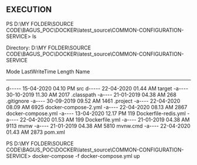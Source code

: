 EXECUTION
--------
PS D:\MY FOLDER\SOURCE CODE\BAGUS_POC\DOCKER\latest_source\COMMON-CONFIGURATION-SERVICE> ls

Directory: D:\MY FOLDER\SOURCE CODE\BAGUS_POC\DOCKER\latest_source\COMMON-CONFIGURATION-SERVICE


Mode                LastWriteTime         Length Name
----                -------------         ------ ----
d-----       15-04-2020  04.10 PM                src
d-----       22-04-2020  01.44 AM                target
-a----       30-10-2019  11.30 AM           2017 .classpath
-a----       21-01-2019  04.38 AM            268 .gitignore
-a----       30-09-2019  09.52 AM           1461 .project
-a----       22-04-2020  08.09 AM           6925 docker-compose-2.yml
-a----       22-04-2020  08.13 AM           2867 docker-compose.yml
-a----       13-04-2020  12.17 PM            119 Dockerfile-redis.yml
-a----       22-04-2020  01.53 AM            199 Dockerfile.yml
-a----       21-01-2019  04.38 AM           9113 mvnw
-a----       21-01-2019  04.38 AM           5810 mvnw.cmd
-a----       22-04-2020  01.43 AM           2873 pom.xml


PS D:\MY FOLDER\SOURCE CODE\BAGUS_POC\DOCKER\latest_source\COMMON-CONFIGURATION-SERVICE> docker-compose -f docker-compose.yml up

